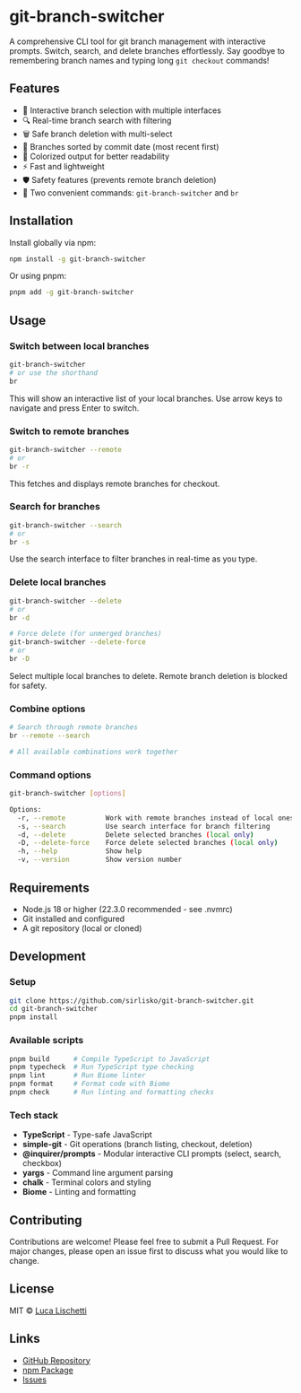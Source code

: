 # git-branch-switcher

A comprehensive CLI tool for git branch management with interactive prompts. Switch, search, and delete branches effortlessly. Say goodbye to remembering branch names and typing long `git checkout` commands!

## Features

- 🚀 Interactive branch selection with multiple interfaces
- 🔍 Real-time branch search with filtering
- 🗑️ Safe branch deletion with multi-select
- 📅 Branches sorted by commit date (most recent first)
- 🎨 Colorized output for better readability
- ⚡ Fast and lightweight
- 🛡️ Safety features (prevents remote branch deletion)
- 🔧 Two convenient commands: `git-branch-switcher` and `br`

## Installation

Install globally via npm:

```bash
npm install -g git-branch-switcher
```

Or using pnpm:

```bash
pnpm add -g git-branch-switcher
```

## Usage

### Switch between local branches

```bash
git-branch-switcher
# or use the shorthand
br
```

This will show an interactive list of your local branches. Use arrow keys to navigate and press Enter to switch.

### Switch to remote branches

```bash
git-branch-switcher --remote
# or
br -r
```

This fetches and displays remote branches for checkout.

### Search for branches

```bash
git-branch-switcher --search
# or
br -s
```

Use the search interface to filter branches in real-time as you type.

### Delete local branches

```bash
git-branch-switcher --delete
# or
br -d

# Force delete (for unmerged branches)
git-branch-switcher --delete-force
# or
br -D
```

Select multiple local branches to delete. Remote branch deletion is blocked for safety.

### Combine options

```bash
# Search through remote branches
br --remote --search

# All available combinations work together
```

### Command options

```bash
git-branch-switcher [options]

Options:
  -r, --remote          Work with remote branches instead of local ones
  -s, --search          Use search interface for branch filtering
  -d, --delete          Delete selected branches (local only)
  -D, --delete-force    Force delete selected branches (local only)
  -h, --help            Show help
  -v, --version         Show version number
```

## Requirements

- Node.js 18 or higher (22.3.0 recommended - see .nvmrc)
- Git installed and configured
- A git repository (local or cloned)

## Development

### Setup

```bash
git clone https://github.com/sirlisko/git-branch-switcher.git
cd git-branch-switcher
pnpm install
```

### Available scripts

```bash
pnpm build      # Compile TypeScript to JavaScript
pnpm typecheck  # Run TypeScript type checking
pnpm lint       # Run Biome linter
pnpm format     # Format code with Biome
pnpm check      # Run linting and formatting checks
```

### Tech stack

- **TypeScript** - Type-safe JavaScript
- **simple-git** - Git operations (branch listing, checkout, deletion)
- **@inquirer/prompts** - Modular interactive CLI prompts (select, search, checkbox)
- **yargs** - Command line argument parsing
- **chalk** - Terminal colors and styling
- **Biome** - Linting and formatting

## Contributing

Contributions are welcome! Please feel free to submit a Pull Request. For major changes, please open an issue first to discuss what you would like to change.

## License

MIT © [Luca Lischetti](https://sirlisko.com)

## Links

- [GitHub Repository](https://github.com/sirlisko/git-branch-switcher)
- [npm Package](https://www.npmjs.com/package/git-branch-switcher)
- [Issues](https://github.com/sirlisko/git-branch-switcher/issues)
